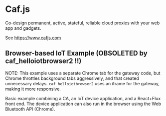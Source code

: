 # Caf.js

Co-design permanent, active, stateful, reliable cloud proxies with your web app and gadgets.

See https://www.cafjs.com

## Browser-based IoT Example (OBSOLETED by caf_helloiotbrowser2 !!)


NOTE: This example uses a separate Chrome tab for the gateway code, but Chrome throttles background tabs aggressively, and that created unnecessary delays.
`caf_helloiotbrowser2` uses an iframe for the gateway, making it more responsive.


Basic example combining a CA, an IoT device application, and a React+Flux
front end. The device application can also run in the browser using the Web Bluetooth API (Chrome).
